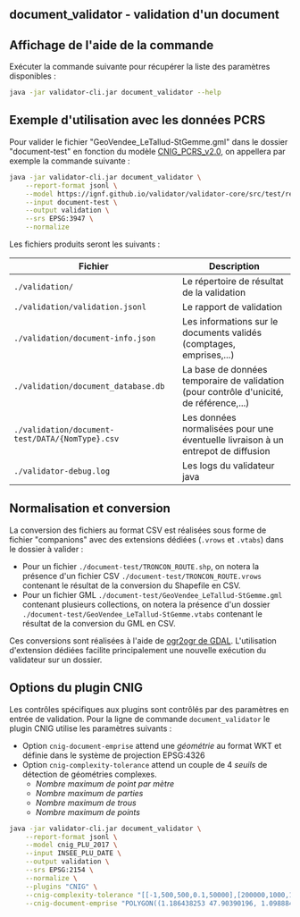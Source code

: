 
## document_validator - validation d'un document

## Affichage de l'aide de la commande

Exécuter la commande suivante pour récupérer la liste des paramètres disponibles :

```bash
java -jar validator-cli.jar document_validator --help
```

## Exemple d'utilisation avec les données PCRS

Pour valider le fichier "GeoVendee_LeTallud-StGemme.gml" dans le dossier "document-test" en fonction du modèle [CNIG_PCRS_v2.0](https://ignf.github.io/validator/validator-core/src/test/resources/config-json/CNIG_PCRS_v2.0/document.json), on appellera par exemple la commande suivante :

```bash
java -jar validator-cli.jar document_validator \
    --report-format jsonl \
    --model https://ignf.github.io/validator/validator-core/src/test/resources/config-json/CNIG_PCRS_v2.0/document.json \
    --input document-test \
    --output validation \
    --srs EPSG:3947 \
    --normalize
```

Les fichiers produits seront les suivants :

| Fichier                                         | Description                                                                             |
| ----------------------------------------------- | --------------------------------------------------------------------------------------- |
| `./validation/`                                 | Le répertoire de résultat de la validation                                              |
| `./validation/validation.jsonl`                 | Le rapport de validation                                                                |
| `./validation/document-info.json`               | Les informations sur le documents validés (comptages, emprises,...)                     |
| `./validation/document_database.db`             | La base de données temporaire de validation (pour contrôle d'unicité, de référence,...) |
| `./validation/document-test/DATA/{NomType}.csv` | Les données normalisées pour une éventuelle livraison à un entrepot de diffusion        |
| `./validator-debug.log`                         | Les logs du validateur java                                                             |

## Normalisation et conversion

La conversion des fichiers au format CSV est réalisées sous forme de fichier "companions" avec des extensions dédiées (`.vrows` et `.vtabs`) dans le dossier à valider :

* Pour un fichier `./document-test/TRONCON_ROUTE.shp`, on notera la présence d'un fichier CSV `./document-test/TRONCON_ROUTE.vrows` contenant le résultat de la conversion du Shapefile en CSV.
* Pour un fichier GML `./document-test/GeoVendee_LeTallud-StGemme.gml` contenant plusieurs collections, on notera la présence d'un dossier `./document-test/GeoVendee_LeTallud-StGemme.vtabs` contenant le résultat de la conversion du GML en CSV.

Ces conversions sont réalisées à l'aide de [ogr2ogr de GDAL](../dependencies/ogr2ogr.md). L'utilisation d'extension dédiées facilite principalement une nouvelle exécution du validateur sur un dossier.

## Options du plugin CNIG

Les contrôles spécifiques aux plugins sont contrôlés par des paramètres en entrée de validation. Pour la ligne de commande `document_validator` le plugin CNIG utilise les paramètres suivants :
* Option `cnig-document-emprise` attend une *géométrie* au format WKT et définie dans le système de projection EPSG:4326
* Option `cnig-complexity-tolerance` attend un couple de 4 *seuils* de détection de géométries complexes.
  * *Nombre maximum de point par mètre*
  * *Nombre maximum de parties*
  * *Nombre maximum de trous*
  * *Nombre maximum de points*

```bash
java -jar validator-cli.jar document_validator \
    --report-format jsonl \
    --model cnig_PLU_2017 \
    --input INSEE_PLU_DATE \
    --output validation \
    --srs EPSG:2154 \
    --normalize \
    --plugins "CNIG" \
    --cnig-complexity-tolerance "[[-1,500,500,0.1,50000],[200000,1000,1000,10,50000]]" \
    --cnig-document-emprise "POLYGON((1.186438253 47.90390196, 1.098884284 47.90390196, 1.098884284 47.83421197, 1.186438253 47.83421197, 1.186438253 47.90390196))"
```
